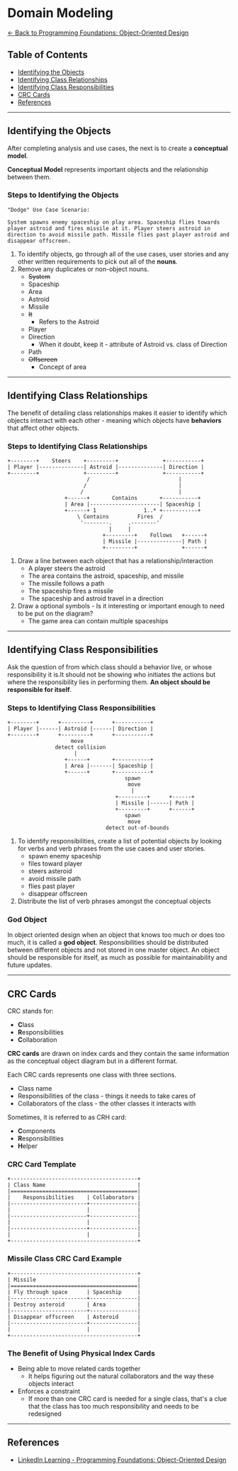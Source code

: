 # Domain Modeling

[<- Back to Programming Foundations: Object-Oriented Design](../README.md)

## Table of Contents

* [Identifying the Objects](#identifying-the-objects)
* [Identifying Class Relationships](#identifying-class-relationships)
* [Identifying Class Responsibilities](#identifying-class-responsibilities)
* [CRC Cards](#crc-cards)
* [References](#references)

---

## Identifying the Objects

After completing analysis and use cases, the next is to create a **conceptual model**.

**Conceptual Model** represents important objects and the relationship between them.

### Steps to Identifying the Objects

```text
"Dodge" Use Case Scenario:

System spawns enemy spaceship on play area. Spaceship flies towards player astroid and fires missile at it. Player steers astroid in direction to avoid missile path. Missile flies past player astroid and disappear offscreen.
```

1. To identify objects, go through all of the use cases, user stories and any other written requirements to pick out all of the **nouns**.
2. Remove any duplicates or non-object nouns.
    * ~~System~~
    * Spaceship
    * Area
    * Astroid
    * Missile
    * ~~It~~
        * Refers to the Astroid
    * Player
    * Direction
        * When it doubt, keep it - attribute of Astroid vs. class of Direction
    * Path
    * ~~Offscreen~~
        * Concept of area

---

## Identifying Class Relationships

The benefit of detailing class relationships makes it easier to identify which objects interact with each other - meaning which objects have **behaviors** that affect other objects.

### Steps to Identifying Class Relationships

```text
+--------+    Steers    +---------+              +-----------+
| Player |--------------| Astroid |--------------| Direction |
+--------+              +---------+              +-----------+
                         /                            |
                        /                             |
                       /                              |
                  +------+       Contains       +-----------+
                  | Area |----------------------| Spaceship |
                  +------+ 1               1..* +-----------+
                      \ Contains         Fires  /
                       '--------.     .--------'
                                |     |
                              +---------+    Follows   +------+
                              | Missile |--------------| Path |
                              +---------+              +------+
```

1. Draw a line between each object that has a relationship/interaction
    * A player steers the astroid
    * The area contains the astroid, spaceship, and missile
    * The missile follows a path
    * The spaceship fires a missile
    * The spaceship and astroid travel in a direction
2. Draw a optional symbols - Is it interesting or important enough to need to be put on the diagram?
    * The game area can contain multiple spaceships

---

## Identifying Class Responsibilities

Ask the question of from which class should a behavior live, or whose responsibility it is.It should not be showing who initiates the actions but where the responsibility lies in performing them. **An object should be responsible for itself**.

### Steps to Identifying Class Responsibilities

```text
+--------+      +---------+      +-----------+
| Player |------| Astroid |------| Direction |
+--------+      +---------+      +-----------+
                    move
               detect collision
                     |
                  +------+       +-----------+
                  | Area |-------| Spaceship |
                  +------+       +-----------+
                                     spawn
                                      move
                                       |
                                  +---------+      +------+
                                  | Missile |------| Path |
                                  +---------+      +------+
                                     spawn
                                      move
                               detect out-of-bounds
```

1. To identify responsibilities, create a list of potential objects by looking for verbs and verb phrases from the use cases and user stories.
    * spawn enemy spaceship
    * files toward player
    * steers asteroid
    * avoid missile path
    * flies past player
    * disappear offscreen
2. Distribute the list of verb phrases amongst the conceptual objects

### God Object

In object oriented design when an object that knows too much or does too much, it is called a **god object**. Responsibilities should be distributed between different objects and not stored in one master object. An object should be responsible for itself, as much as possible for maintainability and future updates.

---

## CRC Cards

CRC stands for:

* **C**lass
* **R**esponsibilities
* **C**ollaboration

**CRC cards** are drawn on index cards and they contain the same information as the conceptual object diagram but in a different format.

Each CRC cards represents one class with three sections.

* Class name
* Responsibilities of the class - things it needs to take cares of
* Collaborators of the class - the other classes it interacts with

Sometimes, it is  referred to as CRH card:

* **C**omponents
* **R**esponsibilities
* **H**elper

### CRC Card Template

```text
+----------------------------------------+
| Class Name                             |
|========================================|
|    Responsibilities    | Collaborators |
|------------------------+---------------|
|                        |               |
|------------------------+---------------|
|                        |               |
|------------------------+---------------|
|                        |               |
+----------------------------------------+
```

### Missile Class CRC Card Example

```text
+----------------------------------------+
| Missile                                |
|========================================|
| Fly through space      | Spaceship     |
|------------------------+---------------|
| Destroy asteroid       | Area          |
|------------------------+---------------|
| Disappear offscreen    | Asteroid      |
|------------------------+---------------|
|                        |               |
+----------------------------------------+
```

### The Benefit of Using Physical Index Cards

* Being able to move related cards together
  * It helps figuring out the natural collaborators and the way these objects interact
* Enforces a constraint
  * If more than one CRC card is needed for a single class, that's a clue that the class has too much responsibility and needs to be redesigned

---

## References

* [LinkedIn Learning - Programming Foundations: Object-Oriented Design](https://www.linkedin.com/learning/programming-foundations-object-oriented-design-3/object-oriented-thinking)
